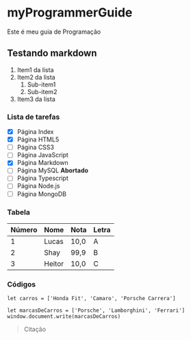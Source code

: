 # myProgrammerGuide
 Este é meu guia de Programação
## Testando markdown

1. Item1 da lista
2. Item2 da lista
   1. Sub-item1
   2. Sub-item2
  3. Item3 da lista
   
### Lista de tarefas

- [x] Página Index
- [x] Página HTML5
- [ ] Página CSS3
- [ ] Página JavaScript
- [x] Página Markdown
- [ ] Página MySQL **Abortado**
- [ ] Página Typescript
- [ ] Página Node.js
- [ ] Página MongoDB

### Tabela

Número | Nome | Nota | Letra
---|---|---|---
1 | Lucas | 10,0 | A
2 | Shay | 99,9 | B
3 | Heitor | 10,0 | C

### Códigos

`let carros = ['Honda Fit', 'Camaro', 'Porsche Carrera']`

```
let marcasDeCarros = ['Porsche', 'Lamborghini', 'Ferrari']
window.document.write(marcasDeCarros)
```

> Citação
